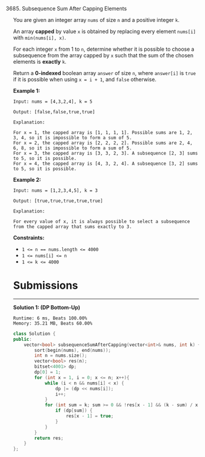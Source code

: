 3685. Subsequence Sum After Capping Elements

You are given an integer array `nums` of size `n` and a positive integer `k`.

An array **capped** by value `x` is obtained by replacing every element `nums[i]` with `min(nums[i], x)`.

For each integer `x` from 1 to `n`, determine whether it is possible to choose a subsequence from the array capped by `x` such that the sum of the chosen elements is **exactly** `k`.

Return a **0-indexed** boolean array `answer` of size `n`, where `answer[i]` is `true` if it is possible when using `x = i + 1`, and `false` otherwise.

 

**Example 1:**
```
Input: nums = [4,3,2,4], k = 5

Output: [false,false,true,true]

Explanation:

For x = 1, the capped array is [1, 1, 1, 1]. Possible sums are 1, 2, 3, 4, so it is impossible to form a sum of 5.
For x = 2, the capped array is [2, 2, 2, 2]. Possible sums are 2, 4, 6, 8, so it is impossible to form a sum of 5.
For x = 3, the capped array is [3, 3, 2, 3]. A subsequence [2, 3] sums to 5, so it is possible.
For x = 4, the capped array is [4, 3, 2, 4]. A subsequence [3, 2] sums to 5, so it is possible.
```

**Example 2:**
```
Input: nums = [1,2,3,4,5], k = 3

Output: [true,true,true,true,true]

Explanation:

For every value of x, it is always possible to select a subsequence from the capped array that sums exactly to 3.
```
 

**Constraints:**

* `1 <= n == nums.length <= 4000`
* `1 <= nums[i] <= n`
* `1 <= k <= 4000`

# Submissions
---
**Solution 1: (DP Bottom-Up)**
```
Runtime: 6 ms, Beats 100.00%
Memory: 35.21 MB, Beats 60.00%
```
```c++
class Solution {
public:
    vector<bool> subsequenceSumAfterCapping(vector<int>& nums, int k) {
        sort(begin(nums), end(nums));
        int n = nums.size();
        vector<bool> res(n);
        bitset<4001> dp;
        dp[0] = 1;
        for (int x = 1, i = 0; x <= n; x++){
            while (i < n && nums[i] < x) {
                dp |= (dp << nums[i]);
                i++;
            }
            for (int sum = k; sum >= 0 && !res[x - 1] && (k - sum) / x <= n - i; sum -= x) {
                if (dp[sum]) {
                    res[x - 1] = true;
                }
            }
        }
        return res;
    }
};
```
